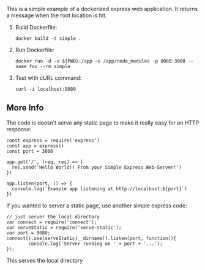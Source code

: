 This is a simple example of a dockerized express web application.  It returns a message when the root location is hit.  

1. Build Dockerfile:
   ```
   docker build -t simple .
   ```
1. Run Dockerfile:
   ```
   docker run -d -v ${PWD}:/app -v /app/node_modules -p 8080:3000 --name foo --rm simple
   ```
1. Test with cURL command:
   ```
   curl -i localhost:8080
   ```
   
## More Info
The code is doesn't serve any static page to make it really easy for an HTTP response:
```
const express = require('express')
const app = express()
const port = 3000

app.get('/', (req, res) => {
  res.send('Hello World!! From your Simple Express Web-Server!')
})

app.listen(port, () => {
  console.log(`Example app listening at http://localhost:${port}`)
})
```

If you wanted to server a static page, use another simple express code:
```
// just server the local directory
var connect = require('connect');
var serveStatic = require('serve-static');
var port = 8080;
connect().use(serveStatic(__dirname)).listen(port, function(){
        console.log('Server running on ' + port + '...');
});
```
This serves the local directory 

